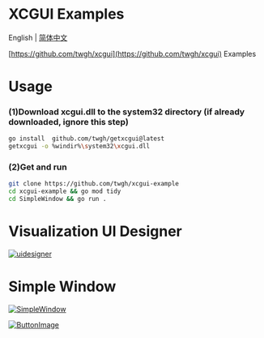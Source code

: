 # XCGUI Examples

English | [简体中文](./README.md)

[https://github.com/twgh/xcgui](https://github.com/twgh/xcgui) Examples

# Usage
### (1)Download xcgui.dll to the system32 directory (if already downloaded, ignore this step)
```bash
go install  github.com/twgh/getxcgui@latest
getxcgui -o %windir%\system32\xcgui.dll
```

### (2)Get and run
```bash
git clone https://github.com/twgh/xcgui-example
cd xcgui-example && go mod tidy
cd SimpleWindow && go run .
```

# Visualization UI Designer
[![uidesigner](https://z3.ax1x.com/2021/09/15/4Vmh9S.png)](https://github.com/twgh/xcgui-example/blob/main/uidesigner/uidesigner.png)


# Simple Window

[![SimpleWindow](https://s1.ax1x.com/2022/05/24/XiEWtg.png)](https://github.com/twgh/xcgui-example/tree/main/SimpleWindow)

[![ButtonImage](https://s1.ax1x.com/2022/05/24/XiuLAx.jpg)](https://github.com/twgh/xcgui-example/tree/main/ButtonImage)
